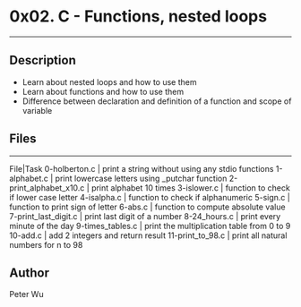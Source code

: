 # 0x02. C - Functions, nested loops
---
## Description
* Learn about nested loops and how to use them
* Learn about functions and how to use them
* Difference between declaration and definition of a function and scope of variable

## Files
---
File|Task
0-holberton.c | print a string without using any stdio functions
1-alphabet.c | print lowercase letters using \_putchar function
2-print\_alphabet\_x10.c | print alphabet 10 times
3-islower.c | function to check if lower case letter
4-isalpha.c | function to check if alphanumeric
5-sign.c | function to print sign of letter 
6-abs.c | function to compute absolute value
7-print\_last\_digit.c | print last digit of a number
8-24\_hours.c | print every minute of the day
9-times\_tables.c | print the multiplication table from 0 to 9
10-add.c | add 2 integers and return result
11-print\_to\_98.c | print all natural numbers for n to 98 

## Author
Peter Wu
